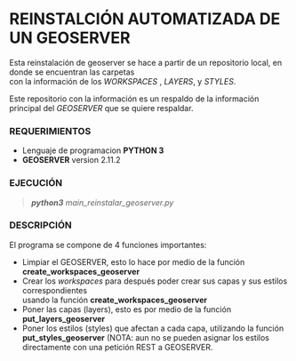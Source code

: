 # REINSTALCIÓN AUTOMATIZADA DE UN GEOSERVER

Esta reinstalación de geoserver se hace a partir de un repositorio local, en donde se encuentran las carpetas  
con la información de los _WORKSPACES_ , _LAYERS_, y _STYLES_.

Este repositorio con la información es un respaldo de la información principal del _GEOSERVER_ que se quiere respaldar.

### REQUERIMIENTOS
   * Lenguaje de programacion __PYTHON 3__
   * __GEOSERVER__ version 2.11.2

### EJECUCIÓN
   > _**python3** main_reinstalar_geoserver.py_

### DESCRIPCIÓN

El programa se compone de 4 funciones importantes:
   * Limpiar el GEOSERVER, esto lo hace por medio de la función __create_workspaces_geoserver__ 
   * Crear los _workspaces_ para después poder crear sus capas y sus estilos correspondientes  
     usando la función __create_workspaces_geoserver__
   * Poner las capas (layers), esto es por medio de la función __put_layers_geoserver__
   * Poner los estilos (styles) que afectan a cada capa, utilizando la función __put_styles_geoserver__
     (NOTA: aun no se pueden asignar los estilos directamente con una petición REST a GEOSERVER.
